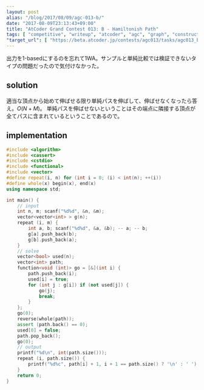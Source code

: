 ```yaml
---
layout: post
alias: "/blog/2017/08/09/agc-013-b/"
date: "2017-08-09T23:13:43+09:00"
title: "AtCoder Grand Contest 013: B - Hamiltonish Path"
tags: [ "competitive", "writeup", "atcoder", "agc", "graph", "construction" ]
"target_url": [ "https://beta.atcoder.jp/contests/agc013/tasks/agc013_b" ]
---
```


出力を$1$-basedにするのを忘れて$1$WA。サンプルと単純比較では検証できないタイプの問題だったので気付けなかった。

## solution

適当な頂点から始めて伸ばせる限り単純パスを伸ばして、伸ばせなくなったら答え。$O(N + M)$。
単純パスを伸ばせないということはその端点に隣接する頂点が全てパスに含まれているということであるので。

## implementation

``` c++
#include <algorithm>
#include <cassert>
#include <cstdio>
#include <functional>
#include <vector>
#define repeat(i, n) for (int i = 0; (i) < int(n); ++(i))
#define whole(x) begin(x), end(x)
using namespace std;

int main() {
    // input
    int n, m; scanf("%d%d", &n, &m);
    vector<vector<int> > g(n);
    repeat (i, m) {
        int a, b; scanf("%d%d", &a, &b); -- a; -- b;
        g[a].push_back(b);
        g[b].push_back(a);
    }
    // solve
    vector<bool> used(n);
    vector<int> path;
    function<void (int)> go = [&](int i) {
        path.push_back(i);
        used[i] = true;
        for (int j : g[i]) if (not used[j]) {
            go(j);
            break;
        }
    };
    go(0);
    reverse(whole(path));
    assert (path.back() == 0);
    used[0] = false;
    path.pop_back();
    go(0);
    // output
    printf("%d\n", int(path.size()));
    repeat (i, path.size()) {
        printf("%d%c", path[i] + 1, i + 1 == path.size() ? '\n' : ' ');
    }
    return 0;
}
```
